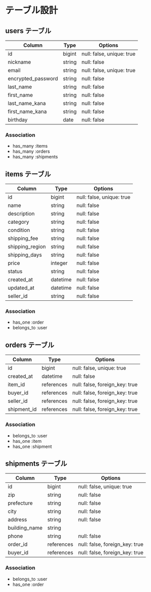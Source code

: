 # テーブル設計

## users テーブル

| Column             | Type   | Options                   |
| ------------------ | ------ | ------------------------- |
| id                 | bigint | null: false, unique: true |
| nickname           | string | null: false               |
| email              | string | null: false, unique: true |
| encrypted_password | string | null: false               |
| last_name          | string | null: false               |
| first_name         | string | null: false               |
| last_name_kana     | string | null: false               |
| first_name_kana    | string | null: false               |
| birthday           | date   | null: false               |

### Association

- has_many :items
- has_many :orders
- has_many :shipments

## items テーブル

| Column             | Type     | Options                   |
| ------------------ | -------- | ------------------------- |
| id                 | bigint   | null: false, unique: true |
| name               | string   | null: false               |
| description        | string   | null: false               |
| category           | string   | null: false               |
| condition          | string   | null: false               |
| shipping_fee       | string   | null: false               |
| shipping_region    | string   | null: false               |
| shipping_days      | string   | null: false               |
| price              | integer  | null: false               |
| status             | string   | null: false               |
| created_at         | datetime | null: false               |
| updated_at         | datetime | null: false               |
| seller_id          | string   | null: false               |

### Association

- has_one :order
- belongs_to :user

## orders テーブル

| Column      | Type       | Options                        |
| ----------- | ---------- | ------------------------------ |
| id          | bigint     | null: false, unique: true      |
| created_at  | datetime   | null: false                    |
| item_id     | references | null: false, foreign_key: true |
| buyer_id    | references | null: false, foreign_key: true |
| seller_id   | references | null: false, foreign_key: true |
| shipment_id | references | null: false, foreign_key: true |

### Association

- belongs_to :user
- has_one :item
- has_one :shipment

## shipments テーブル

| Column        | Type       | Options                        |
| ------------- | ---------- | ------------------------------ |
| id            | bigint     | null: false, unique: true      |
| zip           | string     | null: false                    |
| prefecture    | string     | null: false                    |
| city          | string     | null: false                    |
| address       | string     | null: false                    |
| building_name | string     |                                |
| phone         | string     | null: false                    |
| order_id      | references | null: false, foreign_key: true |
| buyer_id      | references | null: false, foreign_key: true |

### Association

- belongs_to :user
- has_one :order